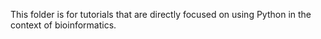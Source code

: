This folder is for tutorials that are directly focused on using Python in the context of bioinformatics. 
